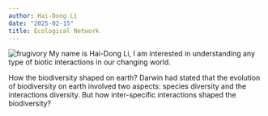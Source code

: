 ```yaml
---
author: Hai-Dong Li
date: "2025-02-15"
title: Ecological Network
---
```

![frugivory](/img/frugivory2.png)
My name is Hai-Dong Li, I am interested in understanding any type of biotic interactions 
in our changing world.      

How the biodiversity shaped on earth? Darwin had stated that the evolution of biodiversity 
on earth involved two aspects: species diversity and the interactions diversity. 
But how inter-specific interactions shaped the biodiversity?